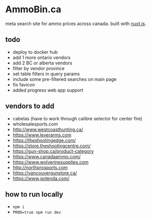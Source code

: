 # AmmoBin.ca

meta search site for ammo prices across canada. built with [nuxt.js](https://nuxtjs.org).

## todo
- deploy to docker hub
- add 1 more ontario vendors
- add 2 BC or alberta vendors
- filter by vendor  province
- set table filters in query params
- include some pre-filtered searches on main page
- fix favicon
- added progress web app support

## vendors to add
- cabelas (have to work through calibre selector for center fire)
- wholesalesports.com
- http://www.westcoasthunting.ca/
- https://www.leverarms.com
- https://theshootingedge.com/
- https://store.theshootingcentre.com/
- https://gun-shop.ca/product-category
- https://www.canadaammo.com/
- https://www.wolverinesupplies.com
- http://northprosports.com
- https://vancouvergunstore.ca/
- https://www.gotenda.com/

## how to run locally
- ```npm i```
- ```PROD=true npm run dev```